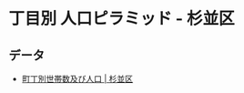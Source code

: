 # 丁目別 人口ピラミッド - 杉並区

## データ
- [町丁別世帯数及び人口 | 杉並区](https://www.city.suginami.tokyo.jp/kusei/toukei/jinkou/index.html) 
